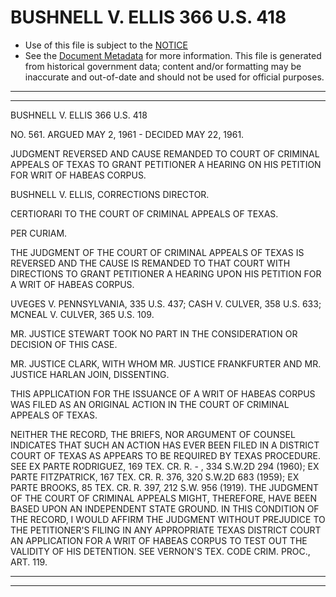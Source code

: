 ---
---

# BUSHNELL V. ELLIS 366 U.S. 418

* Use of this file is subject to the [NOTICE](https://github.com/publicdocs/notice/blob/master/NOTICE)
* See the [Document Metadata](../../../) for more information.
  This file is generated from historical government data; content and/or formatting may be inaccurate and out-of-date and should not be used for official purposes.

----------
----------

BUSHNELL V. ELLIS 366 U.S. 418

NO. 561.  ARGUED MAY 2, 1961 - DECIDED MAY 22, 1961.

JUDGMENT REVERSED AND CAUSE REMANDED TO COURT OF CRIMINAL APPEALS OF TEXAS TO GRANT PETITIONER A HEARING ON HIS PETITION FOR WRIT OF HABEAS CORPUS.

BUSHNELL V. ELLIS, CORRECTIONS DIRECTOR.

CERTIORARI TO THE COURT OF CRIMINAL APPEALS OF TEXAS.

PER CURIAM.

THE JUDGMENT OF THE COURT OF CRIMINAL APPEALS OF TEXAS IS REVERSED AND THE CAUSE IS REMANDED TO THAT COURT WITH DIRECTIONS TO GRANT PETITIONER A HEARING UPON HIS PETITION FOR A WRIT OF HABEAS CORPUS.

UVEGES V. PENNSYLVANIA, 335 U.S. 437; CASH V. CULVER, 358 U.S. 633; MCNEAL V. CULVER, 365 U.S. 109.

MR. JUSTICE STEWART TOOK NO PART IN THE CONSIDERATION OR DECISION OF THIS CASE.

MR. JUSTICE CLARK, WITH WHOM MR. JUSTICE FRANKFURTER AND MR. JUSTICE HARLAN JOIN, DISSENTING.

THIS APPLICATION FOR THE ISSUANCE OF A WRIT OF HABEAS CORPUS WAS FILED AS AN ORIGINAL ACTION IN THE COURT OF CRIMINAL APPEALS OF TEXAS.

NEITHER THE RECORD, THE BRIEFS, NOR ARGUMENT OF COUNSEL INDICATES THAT SUCH AN ACTION HAS EVER BEEN FILED IN A DISTRICT COURT OF TEXAS AS APPEARS TO BE REQUIRED BY TEXAS PROCEDURE.  SEE EX PARTE RODRIGUEZ, 169 TEX.  CR. R. - , 334 S.W.2D 294 (1960); EX PARTE FITZPATRICK, 167 TEX. CR. R. 376, 320 S.W.2D 683 (1959); EX PARTE BROOKS, 85 TEX. CR. R. 397, 212 S.W. 956 (1919).  THE JUDGMENT OF THE COURT OF CRIMINAL APPEALS MIGHT, THEREFORE, HAVE BEEN BASED UPON AN INDEPENDENT STATE GROUND.  IN THIS CONDITION OF THE RECORD, I WOULD AFFIRM THE JUDGMENT WITHOUT PREJUDICE TO THE PETITIONER'S FILING IN ANY APPROPRIATE TEXAS DISTRICT COURT AN APPLICATION FOR A WRIT OF HABEAS CORPUS TO TEST OUT THE VALIDITY OF HIS DETENTION.  SEE VERNON'S TEX. CODE CRIM. PROC., ART. 119.


----------
----------


